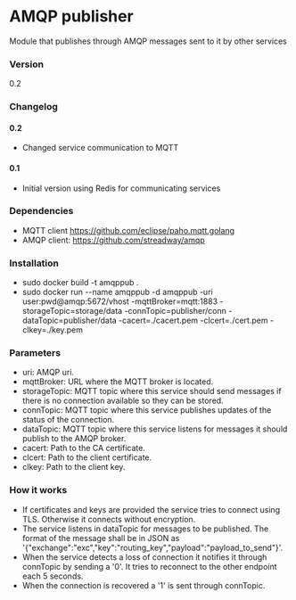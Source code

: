 # AMQP publisher

Module that publishes through AMQP messages sent to it by other services

### Version

0.2

### Changelog

#### 0.2

- Changed service communication to MQTT

#### 0.1

- Initial version using Redis for communicating services

### Dependencies

- MQTT client https://github.com/eclipse/paho.mqtt.golang
- AMQP client: https://github.com/streadway/amqp

### Installation

- sudo docker build -t amqppub .
- sudo docker run --name amqppub -d amqppub -uri user:pwd@amqp:5672/vhost -mqttBroker=mqtt:1883 -storageTopic=storage/data -connTopic=publisher/conn -dataTopic=publisher/data -cacert=./cacert.pem -clcert=./cert.pem -clkey=./key.pem

### Parameters

- uri: AMQP uri.
- mqttBroker: URL where the MQTT broker is located.
- storageTopic: MQTT topic where this service should send messages if there is no connection available so they can be stored.
- connTopic: MQTT topic where this service publishes updates of the status of the connection.
- dataTopic: MQTT topic where this service listens for messages it should publish to the AMQP broker.
- cacert: Path to the CA certificate.
- clcert: Path to the client certificate.
- clkey: Path to the client key.

### How it works

- If certificates and keys are provided the service tries to connect using TLS. Otherwise it connects without encryption.
- The service listens in dataTopic for messages to be published. The format of the message shall be in JSON as '{"exchange":"exc","key":"routing_key","payload":"payload_to_send"}'.
- When the service detects a loss of connection it notifies it through connTopic by sending a '0'. It tries to reconnect to the other endpoint each 5 seconds.
- When the connection is recovered a '1' is sent through connTopic.
